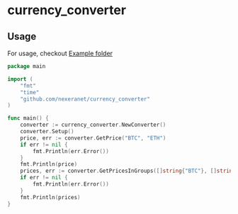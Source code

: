 # currency_converter
## Usage
For usage, checkout [Example folder](/example/)
```go
package main

import (
	"fmt"
	"time"
	"github.com/nexeranet/currency_converter"
)

func main() {
	converter := currency_converter.NewConverter()
	converter.Setup()
	price, err := converter.GetPrice("BTC", "ETH")
	if err != nil {
		fmt.Println(err.Error())
	}
	fmt.Println(price)
	prices, err := converter.GetPricesInGroups([]string{"BTC"}, []string{"ETH", "USD"})
	if err != nil {
		fmt.Println(err.Error())
	}
	fmt.Println(prices)
}
```
